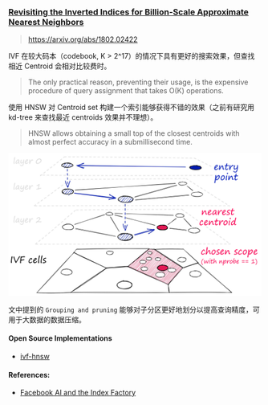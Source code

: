 ### [Revisiting the Inverted Indices for Billion-Scale Approximate Nearest Neighbors](/assets/pdfs/hnsw_1603.09320.pdf)

> https://arxiv.org/abs/1802.02422

IVF 在较大码本（codebook, K > 2^17）的情况下具有更好的搜索效果，但查找相近 Centroid 会相对比较费时。

> The only practical reason, preventing their usage, is the expensive procedure of query assignment that takes O(K) operations.

使用 HNSW 对 Centroid set 构建一个索引能够获得不错的效果（之前有研究用 kd-tree 来查找最近 centroids 效果并不理想）。

> HNSW allows obtaining a small top of the closest centroids with almost perfect accuracy in a submillisecond time.

<p align="center">
<img src="/assets/images/ivf-hnsw.png" alt="ivf-hnsw" width="600"/>
</p>

文中提到的 `Grouping and pruning` 能够对子分区更好地划分以提高查询精度，可用于大数据的数据压缩。

#### Open Source Implementations

- [ivf-hnsw](https://github.com/dbaranchuk/ivf-hnsw)

#### References:

- [Facebook AI and the Index Factory](https://www.pinecone.io/learn/series/faiss/composite-indexes/)
